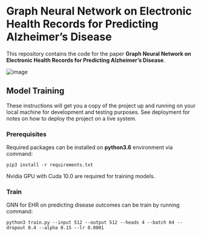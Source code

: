 # Graph Neural Network on Electronic Health Records for Predicting Alzheimer’s Disease

This repository contains the code for the paper **Graph Neural Network on Electronic Health Records for Predicting Alzheimer’s Disease**.

![image](https://github.com/NYUMedML/GNN_for_EHR/blob/master/plots/model.png)

## Model Training

These instructions will get you a copy of the project up and running on your local machine for development and testing purposes. See deployment for notes on how to deploy the project on a live system.

### Prerequisites

Required packages can be installed on **python3.6** environment via command:

```
pip3 install -r requirements.txt
```

Nvidia GPU with Cuda 10.0 are required for training models.

### Train

GNN for EHR on predicting disease outcomes can be train by running command:

```
python3 train.py --input 512 --output 512 --heads 4 --batch 64 --dropout 0.4 --alpha 0.15 --lr 0.0001
```
